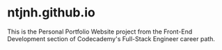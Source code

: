 # ntjnh.github.io

This is the Personal Portfolio Website project from the Front-End Development section of Codecademy's Full-Stack Engineer career path.